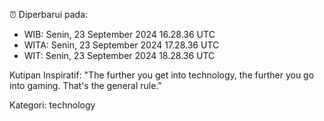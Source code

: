 ⏰ Diperbarui pada:
- WIB: Senin, 23 September 2024 16.28.36 UTC
- WITA: Senin, 23 September 2024 17.28.36 UTC
- WIT: Senin, 23 September 2024 18.28.36 UTC

Kutipan Inspiratif:
"The further you get into technology, the further you go into gaming. That's the general rule."


Kategori: technology

